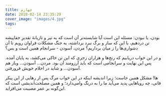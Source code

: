 ```yaml
---
title: چهارم
date: 2018-02-14 23:35:29
cover_image: "images/4.jpg"
tags:
---
```

بودن، یا نبودن: مسئله این است
آیا شایسته‌تر آن است که به تیر و تازیانهٔ تقدیرِ جفاپیشه تن دردهیم،
یا این که ساز و برگ نبرد برداشته، به جنگ مشکلات فراوان رویم
تا آن دشواری‌ها را ز میان برداریم؟
مردن، آسودن - سرانجام همین است و بس؟

و در این خواب دریابیم که رنج‌ها و هزاران زجری که این تن خاکی می‌کشد، به پایان آمده.
پس این نهایت و سرانجامی است که باید آرزومند آن بود.
مردن… آسودن… وباز هم آسودن… و شاید در احلام خویش فرورفتن.

ها! مشکل همین جاست؛ زیرا اندیشه اینکه در این خواب مرگ
پس از رهایی از این پیکر فانی، چه رویاهایی پدید می‌آید
ما را به درنگ وامی‌دارد؛ و همین مصلحت‌اندیشی است
که این‌گونه بر عمر مصیبت می‌افزاید.
